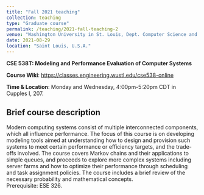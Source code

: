 ```yaml
---
title: "Fall 2021 teaching"
collection: teaching
type: "Graduate course"
permalink: /teaching/2021-fall-teaching-2
venue: "Washington University in St. Louis, Dept. Computer Science and Engineering"
date: 2021-08-29
location: "Saint Louis, U.S.A."
---
```


**CSE 538T: Modeling and Performance Evaluation of Computer Systems**

**Course Wiki**: <https://classes.engineering.wustl.edu/cse538-online>

**Time & Location**:  Monday and Wednesday, 4:00pm-5:20pm CDT in Cupples I, 207.

## Brief course description

Modern computing systems consist of multiple interconnected components, which all influence performance.
The focus of this course is on developing modeling tools aimed at understanding how to design and provision
such systems to meet certain performance or efficiency targets, and the trade-offs involved.
The course covers Markov chains and their applications to simple queues, and proceeds to explore
more complex systems including server farms and how to optimize their performance through scheduling
and task assignment policies. The course includes a brief review of the necessary probability and mathematical concepts.    
Prerequisite: ESE 326. 